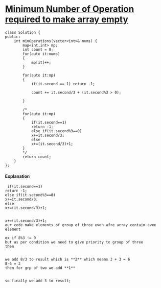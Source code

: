 # [Minimum Number of Operation required to make array empty](https://leetcode.com/problems/minimum-number-of-operations-to-make-array-empty/submissions/?envType=daily-question&envId=2024-01-04)

```
class Solution {
public:
    int minOperations(vector<int>& nums) {
        map<int,int> mp;
        int count = 0;
        for(auto it:nums)
        {
            mp[it]++;
        }

        for(auto it:mp)
        {
            if(it.second == 1) return -1;
            
            count += it.second/3 + (it.second%3 > 0);
            
        }

        /*
        for(auto it:mp)
        {
            if(it.second==1)
            return -1;
            else if(it.second%3==0)
            x+=it.second/3;
            else
            x+=(it.second/3)+1;
        }
        */
        return count;
    }
};
```
#### Explanation
```
 if(it.second==1)
return -1;
else if(it.second%3==0)
x+=it.second/3;
else
x+=(it.second/3)+1;


x+=(it.second/3)+1; 
our code make elements of group of three even afre array contain even element

ex if 8%3 != 0
but as per condition we need to give priority to group of three
then 


we add 8/3 to result which is **2** which means 3 + 3 = 6 
8-6 = 2 
then for grp of two we add **1**


so finally we add 3 to result;
```

